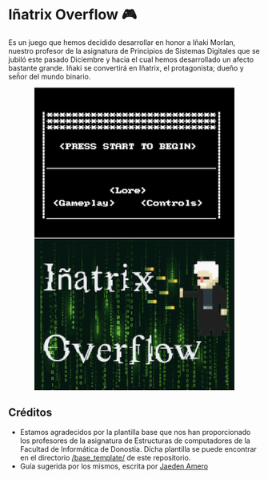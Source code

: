 # Iñatrix Overflow 🎮


Es un juego que hemos decidido desarrollar en honor a Iñaki Morlan, nuestro profesor de la asignatura de Principios de Sistemas Digitales que se jubiló este pasado Diciembre y hacia el cual hemos desarrollado un afecto bastante grande. Iñaki se convertirá en Iñatrix, el protagonista; dueño y señ̃or del mundo binario.

<p align="center">
  <img alt="Main Menu" src="resources/StartingMenu.png" />
</p>

## Créditos

* Estamos agradecidos por la plantilla base que nos han proporcionado los profesores de la asignatura de Estructuras de computadores de la Facultad de Informática de Donostia. Dicha plantilla se puede encontrar en el directorio [/base_template/](https://github.com/Geru-Scotland/inatrix_overflow/tree/master/base_template) de este repositorio.
* Guía sugerida por los mismos, escrita por [Jaeden Amero](https://patater.com/files/projects/manual/manual.html)